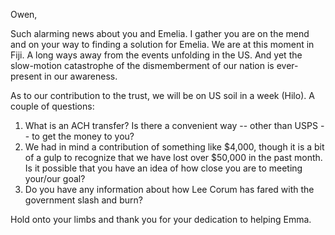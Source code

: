 Owen,

Such alarming news about you and Emelia. I gather you are on the mend and on your way to finding a solution for Emelia. We are at this moment in Fiji. A long ways away from the events unfolding in the US. And yet the slow-motion catastrophe of the dismemberment of our nation is ever-present in our awareness. 

As to our contribution to the trust, we will be on US soil in a week (Hilo). A couple of questions: 

1. What is an ACH transfer? Is there a convenient way -- other than USPS -- to get the money to you?
2. We had in mind a contribution of something like $4,000, though it is a bit of a gulp to recognize that we have lost over $50,000 in the past month. Is it possible that you have an idea of how close you are to meeting your/our goal? 
3. Do you have any information about how Lee Corum has fared with the government slash and burn?

Hold onto your limbs and thank you for your dedication to helping Emma.

